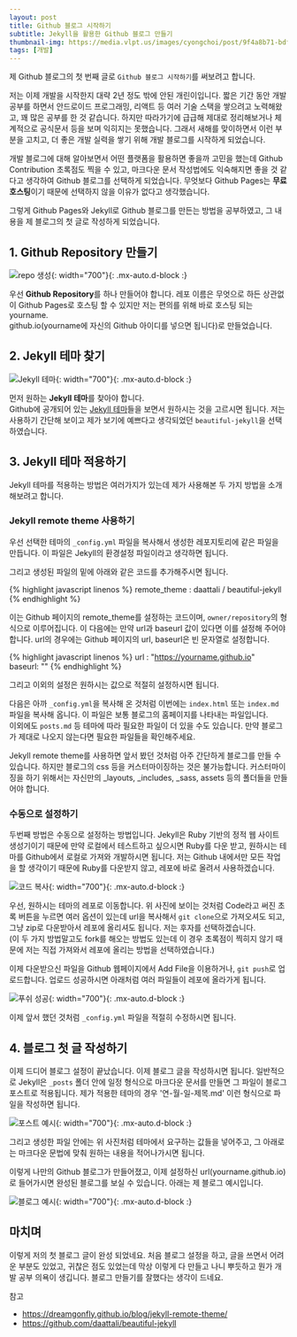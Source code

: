 ```yaml
---
layout: post
title: Github 블로그 시작하기
subtitle: Jekyll을 활용한 Github 블로그 만들기
thumbnail-img: https://media.vlpt.us/images/cyongchoi/post/9f4a8b71-bdf4-4266-b25c-40fc5e29d761/asasf.png
tags: [개발]
---
```


제 Github 블로그의 첫 번째 글로 `Github 블로그 시작하기`를 써보려고 합니다.    

저는 이제 개발을 시작한지 대략 2년 정도 밖에 안된 개린이입니다. 짧은 기간 동안 개발 공부를 하면서 안드로이드 프로그래밍, 리액트 등 
여러 기술 스택을 쌓으려고 노력해왔고, 꽤 많은 공부를 한 것 같습니다. 하지만 따라가기에 급급해 제대로 정리해보거나 체계적으로 
공식문서 등을 보며 익히지는 못했습니다. 그래서 새해를 맞이하면서 이런 부분을 고치고, 더 좋은 개발 실력을 쌓기 위해 개발 블로그를 
시작하게 되었습니다.  

개발 블로그에 대해 알아보면서 어떤 플랫폼을 활용하면 좋을까 고민을 했는데 Github Contribution 초록점도 찍을 수 있고, 마크다운 문서
작성법에도 익숙해지면 좋을 것 같다고 생각하여 Github 블로그를 선택하게 되었습니다. 무엇보다 Github Pages는 **무료 호스팅**이기 
때문에 선택하지 않을 이유가 없다고 생각했습니다.

그렇게 Github Pages와 Jekyll로 Github 블로그를 만든는 방법을 공부하였고, 그 내용을 제 블로그의 첫 글로 작성하게 되었습니다.

## 1. Github Repository 만들기

![repo 생성](https://user-images.githubusercontent.com/49465188/103454172-96da9180-4d24-11eb-8e8e-d8b15559784d.png){: width="700"}{: .mx-auto.d-block :}

우선 **Github Repository**를 하나 만들어야 합니다. 레포 이름은 무엇으로 하든 상관없이 Github Pages로 호스팅 할 수 있지만 저는 
편의를 위해 바로 호스팅 되는 yourname.    
github.io(yourname에 자신의 Github 아이디를 넣으면 됩니다)로 만들었습니다.

## 2. Jekyll 테마 찾기

![Jekyll 테마](https://user-images.githubusercontent.com/49465188/103454331-38161780-4d26-11eb-914c-cf7131ad122a.png){: width="700"}{: .mx-auto.d-block :}

먼저 원하는 **Jekyll 테마**를 찾아야 합니다.  
Github에 공개되어 있는 [Jekyll 테마](https://github.com/topics/jekyll-theme)들을 보면서 원하시는 것을 고르시면 됩니다. 저는 사용하기 간단해
보이고 제가 보기에 예쁘다고 생각되었던 `beautiful-jekyll`을 선택하였습니다.

## 3. Jekyll 테마 적용하기

Jekyll 테마를 적용하는 방법은 여러가지가 있는데 제가 사용해본 두 가지 방법을 소개해보려고 합니다.

### Jekyll remote theme 사용하기

우선 선택한 테마의 `_config.yml` 파일을 복사해서 생성한 레포지토리에 같은 파일을 만듭니다. 이 파일은 Jekyll의 환경설정 파일이라고 생각하면 됩니다.  

그리고 생성된 파일의 밑에 아래와 같은 코드를 추가해주시면 됩니다.

{% highlight javascript linenos %}
remote_theme : daattali / beautiful-jekyll
{% endhighlight %}

이는 Github 페이지의 remote_theme를 설정하는 코드이며, `owner/repository`의 형식으로 이루어집니다.
이 다음에는 만약 url과 baseurl 값이 있다면 이를 설정해 주어야 합니다. url의 경우에는 Github 페이지의 url,
baseurl은 빈 문자열로 설정합니다.

{% highlight javascript linenos %}
url : "https://yourname.github.io"  
baseurl: ""
{% endhighlight %}

그리고 이외의 설정은 원하시는 값으로 적절히 설정하시면 됩니다.  

다음은 아까 `_config.yml`을 복사해 온 것처럼 이번에는 `index.html` 또는 `index.md` 파일을 복사해 옵니다.
이 파일은 보통 블로그의 홈페이지를 나타내는 파일입니다.  
이외에도 `posts.md` 등 테마에 따라 필요한 파일이 더 있을 수도 있습니다. 만약 블로그가 제대로 나오지 않는다면 
필요한 파일들을 확인해주세요.

Jekyll remote theme를 사용하면 앞서 봤던 것처럼 아주 간단하게 블로그를 만들 수 있습니다. 하지만 블로그의 css 
등을 커스터마이징하는 것은 불가능합니다. 커스터마이징을 하기 위해서는 자신만의 _layouts, _includes, _sass, assets 
등의 폴더들을 만들어야 합니다.

### 수동으로 설정하기

두번째 방법은 수동으로 설정하는 방법입니다. Jekyll은 Ruby 기반의 정적 웹 사이트 생성기이기 때문에 만약 로컬에서 테스트하고
싶으시면 Ruby를 다운 받고, 원하시는 테마를 Github에서 로컬로 가져와 개발하시면 됩니다. 저는 Github 내에서만 모든 작업을 
할 생각이기 때문에 Ruby를 다운받지 않고, 레포에 바로 올려서 사용하겠습니다.  

![코드 복사](https://user-images.githubusercontent.com/49465188/103469774-59214b80-4dac-11eb-907f-94764140de6b.png){: width="700"}{: .mx-auto.d-block :}

우선, 원하시는 테마의 레포로 이동합니다. 위 사진에 보이는 것처럼 Code라고 써진 초록 버튼을 누르면 여러 옵션이 있는데 url을
복사해서 `git clone`으로 가져오셔도 되고, 그냥 zip로 다운받아서 레포에 올리셔도 됩니다. 저는 후자를 선택하겠습니다.  
(이 두 가지 방법말고도 fork를 해오는 방법도 있는데 이 경우 초록점이 찍히지 않기 때문에 저는 직접 가져와서 레포에 올리는 방법을 선택하였습니다.)  

이제 다운받으신 파일을 Github 웹페이지에서 Add File을 이용하거나, `git push`로 업로드합니다. 업로드 성공하시면 아래처럼 여러
파일들이 레포에 올라가게 됩니다.

![푸쉬 성공](https://user-images.githubusercontent.com/49465188/103469868-df8a5d00-4dad-11eb-9139-151b14346010.png){: width="700"}{: .mx-auto.d-block :}

이제 앞서 했던 것처럼 `_config.yml` 파일을 적절히 수정하시면 됩니다.

## 4. 블로그 첫 글 작성하기

이제 드디어 블로그 설정이 끝났습니다. 이제 블로그 글을 작성하시면 됩니다. 일반적으로 Jekyll은 `_posts` 폴더 안에
일정 형식으로 마크다운 문서를 만들면 그 파일이 블로그 포스트로 적용됩니다. 제가 적용한 테마의 경우 '연-월-일-제목.md'
이런 형식으로 파일을 작성하면 됩니다.

![포스트 예시](https://user-images.githubusercontent.com/49465188/103469951-f2516180-4dae-11eb-8f7c-1d40c750ebd5.png){: width="700"}{: .mx-auto.d-block :}

그리고 생성한 파일 안에는 위 사진처럼 테마에서 요구하는 값들을 넣어주고, 그 아래로는 마크다운 문법에 맞춰 원하는
내용을 적어나가시면 됩니다.  

이렇게 나만의 Github 블로그가 만들어졌고, 이제 설정하신 url(yourname.github.io)로 들어가시면 완성된 블로그를 보실 수 있습니다.
아래는 제 블로그 예시입니다.

![블로그 예시](https://user-images.githubusercontent.com/49465188/103469983-6be94f80-4daf-11eb-8a55-292b01f48486.png){: width="700"}{: .mx-auto.d-block :}

## 마치며

이렇게 저의 첫 블로그 글이 완성 되었네요. 처음 블로그 설정을 하고, 글을 쓰면서 어려운 부분도 있었고, 귀찮은 점도 있었는데
막상 이렇게 다 만들고 나니 뿌듯하고 뭔가 개발 공부 의욕이 생깁니다. 블로그 만들기를 잘했다는 생각이 드네요.

참고
- https://dreamgonfly.github.io/blog/jekyll-remote-theme/
- https://github.com/daattali/beautiful-jekyll
